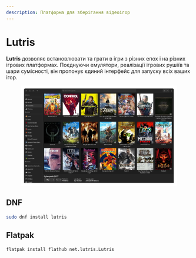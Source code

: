 ```yaml
---
description: Платформа для зберігання відеоігор
---
```


# Lutris

**Lutris** дозволяє встановлювати та грати в ігри з різних епох і на різних ігрових платформах. Поєднуючи емулятори, реалізації ігрових рушіїв та шари сумісності, він пропонує єдиний інтерфейс для запуску всіх ваших ігор.

<figure><img src="../../.gitbook/assets/image (78).png" alt=""><figcaption></figcaption></figure>

## DNF

```bash
sudo dnf install lutris
```

## Flatpak

```bash
flatpak install flathub net.lutris.Lutris
```
